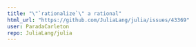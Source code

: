 ```yaml
---
title: "\"`rationalize`\" a rational"
html_url: "https://github.com/JuliaLang/julia/issues/43369"
user: ParadaCarleton
repo: JuliaLang/julia
---
```


